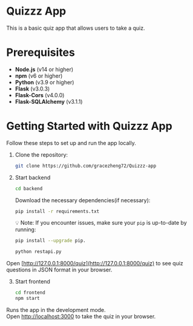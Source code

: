 # Quizzz App
This is a basic quiz app that allows users to take a quiz.

# Prerequisites
- **Node.js** (v14 or higher)
- **npm** (v6 or higher)
- **Python** (v3.9 or higher)
- **Flask** (v3.0.3)
- **Flask-Cors** (v4.0.0)
- **Flask-SQLAlchemy** (v3.1.1)

# Getting Started with Quizzz App
Follow these steps to set up and run the app locally.
1. Clone the repository:
   ```bash
   git clone https://github.com/gracezheng72/Quizzz-app

2. Start backend
   ```bash
   cd backend
   ```
   Download the necessary dependencies(if necessary):
   ```bash
   pip install -r requirements.txt
   ```
   💡 Note: If you encounter issues, make sure your `pip` is up-to-date by running:
   ```bash
   pip install --upgrade pip.
   ```
   ```bash
   python restapi.py
   ```

Open [http://127.0.0.1:8000/quiz](http://127.0.0.1:8000/quiz) to see quiz questions in JSON format in your browser.

3. Start frontend
   ```bash
   cd frontend
   npm start
   ```
Runs the app in the development mode.\
Open [http://localhost:3000](http://localhost:3000) to take the quiz in your browser.

